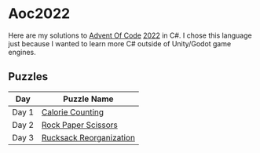 # Aoc2022

Here are my solutions to [Advent Of Code](https://adventofcode.com/) [2022](https://adventofcode.com/2022) in C#.
I chose this language just because I wanted to learn more C# outside of Unity/Godot game engines.

## Puzzles

| Day   | Puzzle Name                                                    |
|-------|----------------------------------------------------------------|
| Day 1 | [Calorie Counting](https://adventofcode.com/2022/day/1)        |
| Day 2 | [Rock Paper Scissors](https://adventofcode.com/2022/day/2)     |
| Day 3 | [Rucksack Reorganization](https://adventofcode.com/2022/day/3) |
